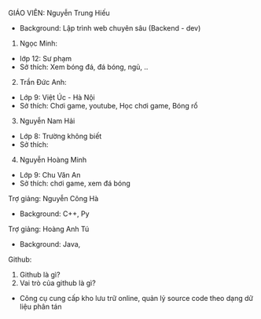 GIÁO VIÊN: Nguyễn Trung Hiếu

- Background: Lập trình web chuyên sâu (Backend - dev)

1. Ngọc Minh:

- lớp 12: Sư phạm
- Sở thích: Xem bóng đá, đá bóng, ngủ, ..

2. Trần Đức Anh:

- Lớp 9: Việt Úc - Hà Nội
- Sở thích: Chơi game, youtube, Học chơi game, Bóng rổ

3. Nguyễn Nam Hải

- Lớp 8: Trường không biết
- Sở thích:

4. Nguyễn Hoàng Minh

- Lớp 9: Chu Văn An
- Sở thích: chơi game, xem đá bóng

Trợ giảng: Nguyễn Công Hà

- Background: C++, Py

Trợ giảng: Hoàng Anh Tú

- Background: Java,

Github:

1. Github là gì?
2. Vai trò của github là gì?

- Công cụ cung cấp kho lưu trữ online, quản lỷ source code theo dạng dữ liệu phân tán
